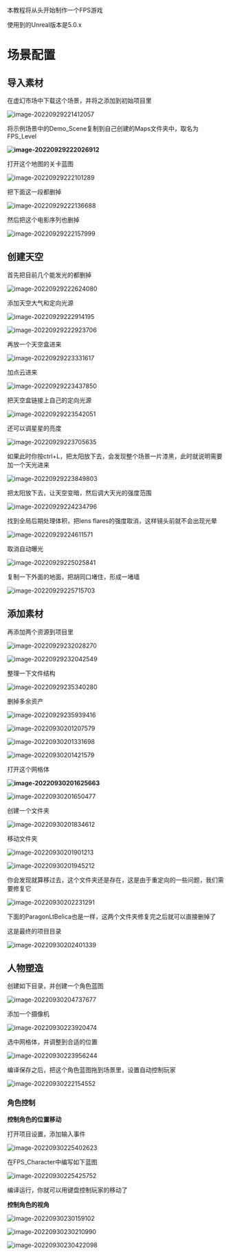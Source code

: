 本教程将从头开始制作一个FPS游戏

使用到的Unreal版本是5.0.x



# 场景配置

## 导入素材

在虚幻市场中下载这个场景，并将之添加到初始项目里

![image-20220929221412057](assets/image-20220929221412057.png)

将示例场景中的Demo_Scene复制到自己创建的Maps文件夹中，取名为FPS_Level

**![image-20220929222026912](assets/image-20220929222026912.png)**

打开这个地图的关卡蓝图

![image-20220929222101289](assets/image-20220929222101289.png)

把下面这一段都删掉

![image-20220929222136688](assets/image-20220929222136688.png)

然后把这个电影序列也删掉

![image-20220929222157999](assets/image-20220929222157999.png)



## 创建天空

首先把目前几个能发光的都删掉

![image-20220929222624080](assets/image-20220929222624080.png)

添加天空大气和定向光源

![image-20220929222914195](assets/image-20220929222914195.png)

![image-20220929222923706](assets/image-20220929222923706.png)

再放一个天空盒进来

![image-20220929223331617](assets/image-20220929223331617.png)

加点云进来

![image-20220929223437850](assets/image-20220929223437850.png)

把天空盒链接上自己的定向光源

![image-20220929223542051](assets/image-20220929223542051.png)

还可以调星星的亮度

![image-20220929223705635](assets/image-20220929223705635.png)

如果此时你按ctrl+L，把太阳放下去，会发现整个场景一片漆黑，此时就说明需要加一个天光进来

![image-20220929223849803](assets/image-20220929223849803.png)

把太阳放下去，让天空变暗，然后调大天光的强度范围

![image-20220929224234796](assets/image-20220929224234796.png)

找到全局后期处理体积，把lens flares的强度取消，这样镜头前就不会出现光晕

![image-20220929224611571](assets/image-20220929224611571.png)

取消自动曝光

![image-20220929225025841](assets/image-20220929225025841.png)

复制一下外面的地面，把胡同口堵住，形成一堵墙

![image-20220929225715703](assets/image-20220929225715703.png)



## 添加素材

再添加两个资源到项目里

![image-20220929232028270](assets/image-20220929232028270.png)

![image-20220929232042549](assets/image-20220929232042549.png)

整理一下文件结构

![image-20220929235340280](assets/image-20220929235340280.png)

删掉多余资产

![image-20220929235939416](assets/image-20220929235939416.png)

![image-20220930201207579](assets/image-20220930201207579.png)

![image-20220930201331698](assets/image-20220930201331698.png)

![image-20220930201421579](assets/image-20220930201421579.png)

打开这个网格体

**![image-20220930201625663](assets/image-20220930201625663.png)**

![image-20220930201650477](assets/image-20220930201650477.png)

创建一个文件夹

![image-20220930201834612](assets/image-20220930201834612.png)

移动文件夹

![image-20220930201901213](assets/image-20220930201901213.png)

![image-20220930201945212](assets/image-20220930201945212.png)

你会发现就算移过去，这个文件夹还是存在，这是由于重定向的一些问题，我们需要修复它

![image-20220930202231291](assets/image-20220930202231291.png)

下面的ParagonLtBelica也是一样，这两个文件夹修复完之后就可以直接删掉了

这是最终的项目目录

![image-20220930202401339](assets/image-20220930202401339.png)



## 人物塑造

创建如下目录，并创建一个角色蓝图

![image-20220930204737677](assets/image-20220930204737677.png)

添加一个摄像机

![image-20220930223920474](assets/image-20220930223920474.png)

选中网格体，并调整到合适的位置

![image-20220930223956244](assets/image-20220930223956244.png)

编译保存之后，把这个角色蓝图拖到场景里，设置自动控制玩家

![image-20220930222154552](assets/image-20220930222154552.png)



### 角色控制

**控制角色的位置移动**

打开项目设置，添加输入事件

![image-20220930225402623](assets/image-20220930225402623.png)

在FPS_Character中编写如下蓝图

![image-20220930225425752](assets/image-20220930225425752.png)

编译运行，你就可以用键盘控制玩家的移动了



**控制角色的视角**

![image-20220930230159102](assets/image-20220930230159102.png)

![image-20220930230210990](assets/image-20220930230210990.png)

![image-20220930230422098](assets/image-20220930230422098.png)
